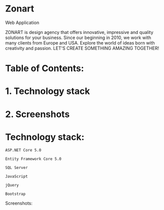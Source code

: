 # Zonart
Web Application

ZONART is design agency that offers innovative, impressive and quality solutions for your business. 
Since our beginning in 2010, we work with many clients from Europe and USA. 
Explore the world of ideas born with creativity and passion.
LET'S CREATE SOMETHING AMAZING TOGETHER!

# Table of Contents:

#    1. Technology stack
#    2. Screenshots
    
# Technology stack:

    ASP.NET Core 5.0

    Entity Framework Core 5.0

    SQL Server

    JavaScript

    jQuery

    Bootstrap

Screenshots:
